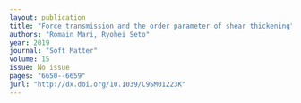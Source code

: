 ```yaml
---
layout: publication
title: "Force transmission and the order parameter of shear thickening"
authors: "Romain Mari, Ryohei Seto"
year: 2019
journal: "Soft Matter"
volume: 15
issue: No issue
pages: "6650--6659"
jurl: "http://dx.doi.org/10.1039/C9SM01223K"
---
```

